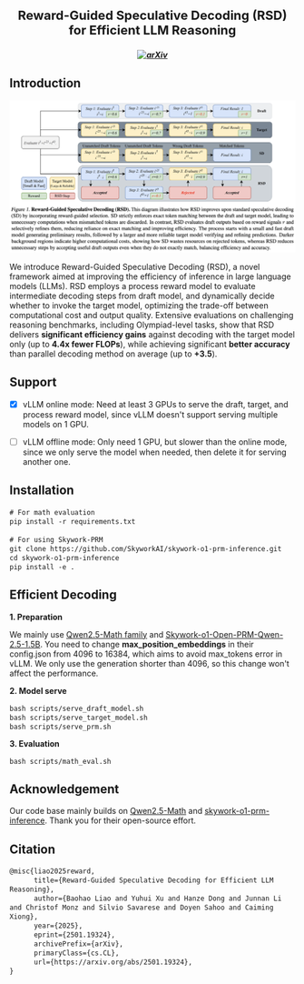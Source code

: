 <h3 align="center">
    <p style="font-size: 22px;">Reward-Guided Speculative Decoding (RSD) for Efficient LLM Reasoning</p>
</h3>

<h5 align="center">

[![arXiv](https://img.shields.io/badge/arXiv-2308.13137-b31b1b.svg?logo=arXiv)](https://arxiv.org/abs/2501.19324)
 <br>

</h5>


## Introduction

<p float="left" align="middle">
  <img src="./imgs/overview.png">
</p>

We introduce Reward-Guided Speculative Decoding (RSD), a novel framework aimed at improving the efficiency of inference in large language models (LLMs). RSD employs a process reward model to evaluate intermediate decoding steps from draft model, and dynamically decide whether to invoke the target model, optimizing the trade-off between computational cost and output quality. Extensive evaluations on challenging reasoning benchmarks, including Olympiad-level tasks, show that RSD delivers **significant efficiency gains** against decoding with the target model only (up to **4.4x fewer FLOPs**), while achieving significant **better accuracy** than parallel decoding method on average (up to **+3.5**).

## Support
- [x] vLLM online mode: Need at least 3 GPUs to serve the draft, target, and process reward model, since vLLM doesn't support serving multiple models on 1 GPU.
- [ ] vLLM offline mode: Only need 1 GPU, but slower than the online mode, since we only serve the model when needed, then delete it for serving another one.


## Installation
```shell
# For math evaluation
pip install -r requirements.txt 

# For using Skywork-PRM
git clone https://github.com/SkyworkAI/skywork-o1-prm-inference.git
cd skywork-o1-prm-inference
pip install -e .
```

## Efficient Decoding
**1. Preparation**

We mainly use [Qwen2.5-Math family](https://huggingface.co/collections/Qwen/qwen25-math-66eaa240a1b7d5ee65f1da3e) and [Skywork-o1-Open-PRM-Qwen-2.5-1.5B](https://huggingface.co/Skywork/Skywork-o1-Open-PRM-Qwen-2.5-1.5B). You need to change **max_position_embeddings** in their config.json from 4096 to 16384, which aims to avoid max_tokens error in vLLM. We only use the generation shorter than 4096, so this change won't affect the performance.

**2. Model serve**
```shell
bash scripts/serve_draft_model.sh
bash scripts/serve_target_model.sh
bash scripts/serve_prm.sh 
```

**3. Evaluation**
```shell
bash scripts/math_eval.sh
````

## Acknowledgement
Our code base mainly builds on [Qwen2.5-Math](https://github.com/QwenLM/Qwen2.5-Math) and [skywork-o1-prm-inference](https://github.com/SkyworkAI/skywork-o1-prm-inference). Thank you for their open-source effort.

## Citation
```
@misc{liao2025reward,
      title={Reward-Guided Speculative Decoding for Efficient LLM Reasoning}, 
      author={Baohao Liao and Yuhui Xu and Hanze Dong and Junnan Li and Christof Monz and Silvio Savarese and Doyen Sahoo and Caiming Xiong},
      year={2025},
      eprint={2501.19324},
      archivePrefix={arXiv},
      primaryClass={cs.CL},
      url={https://arxiv.org/abs/2501.19324}, 
}
```
